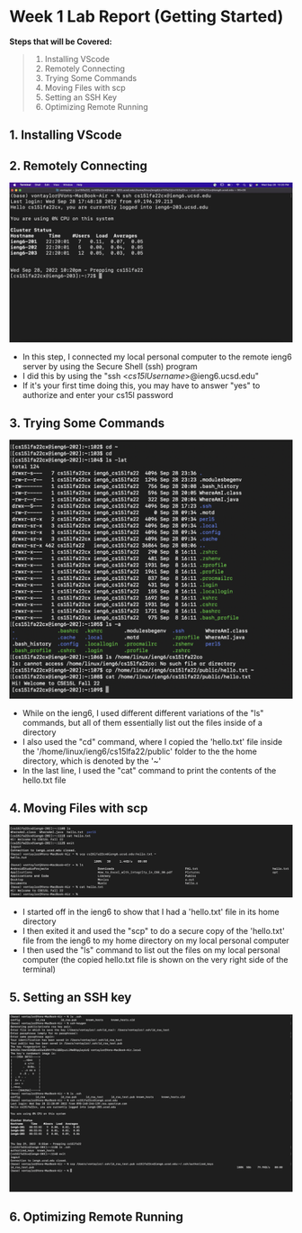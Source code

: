 # Week 1 Lab Report (Getting Started)

**Steps that will be Covered:**
> 1. Installing VScode
> 2. Remotely Connecting
> 3. Trying Some Commands
> 4. Moving Files with scp
> 5. Setting an SSH Key
> 6. Optimizing Remote Running


## 1. Installing VScode
## 2. Remotely Connecting
![Connecting-to-ieng6](Week-1-Lab-Reports-Pics/Remotely-Connecting.jpg)
- In this step, I connected my local personal computer to the remote ieng6 server by using the Secure Shell (ssh) program
- I did this by using the "ssh <*cs15lUsername*>@ieng6.ucsd.edu"
- If it's your first time doing this, you may have to answer "yes" to authorize and enter your cs15l password

## 3. Trying Some Commands
![Trying-Commands](Week-1-Lab-Reports-Pics/Trying-Some-Commands.jpg)
- While on the ieng6, I used different different variations of the "ls" commands, but all of them essentially list out the files inside of a directory
- I also used the "cd" command, where I copied the 'hello.txt' file inside the '/home/linux/ieng6/cs15lfa22/public' folder to the the home directory, which is denoted by the '~'
- In the last line, I used the "cat" command to print the contents of the hello.txt file

## 4. Moving Files with scp
![Using-SCP](Week-1-Lab-Reports-Pics/SCP.jpg)
- I started off in the ieng6 to show that I had a 'hello.txt' file in its home directory
- I then exited it and used the "scp" to do a secure copy of the 'hello.txt' file from the ieng6 to my home directory on my local personal computer
- I then used the "ls" command to list out the files on my local personal computer (the copied hello.txt file is shown on the very right side of the terminal) 

## 5. Setting an SSH key
![SSH-Key](Week-1-Lab-Reports-Pics/SSH-Key.jpg)

## 6. Optimizing Remote Running
